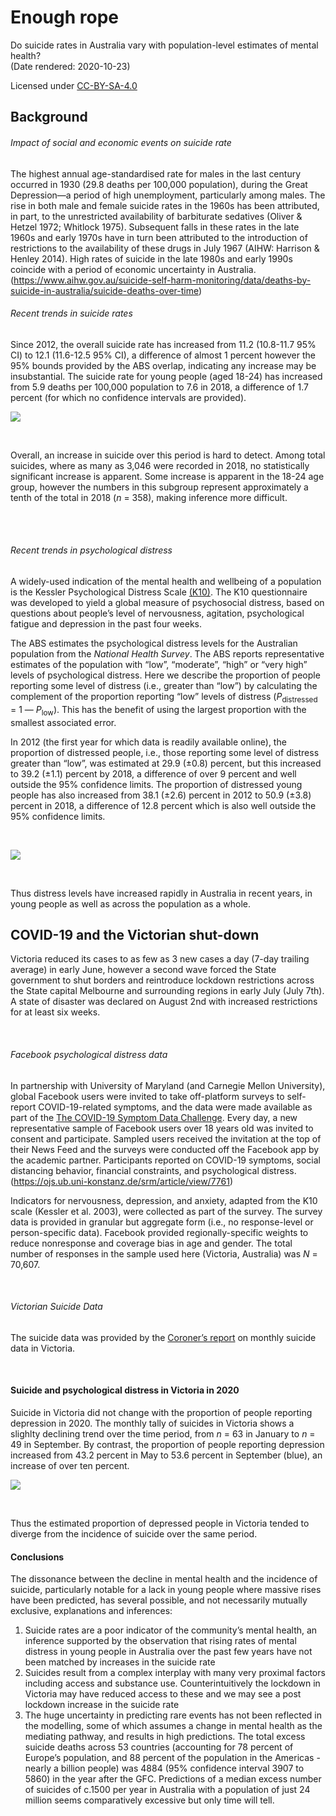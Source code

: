 Enough rope
================

Do suicide rates in Australia vary with population-level estimates of
mental health?  
(Date rendered: 2020-10-23)

Licensed under
[CC-BY-SA-4.0](https://creativecommons.org/licenses/by-sa/4.0/)

## Background

###### Impact of social and economic events on suicide rate

The highest annual age-standardised rate for males in the last century
occurred in 1930 (29.8 deaths per 100,000 population), during the Great
Depression—a period of high unemployment, particularly among males. The
rise in both male and female suicide rates in the 1960s has been
attributed, in part, to the unrestricted availability of barbiturate
sedatives (Oliver & Hetzel 1972; Whitlock 1975). Subsequent falls in
these rates in the late 1960s and early 1970s have in turn been
attributed to the introduction of restrictions to the availability of
these drugs in July 1967 (AIHW: Harrison & Henley 2014). High rates of
suicide in the late 1980s and early 1990s coincide with a period of
economic uncertainty in Australia.
(<https://www.aihw.gov.au/suicide-self-harm-monitoring/data/deaths-by-suicide-in-australia/suicide-deaths-over-time>)

###### Recent trends in suicide rates

Since 2012, the overall suicide rate has increased from 11.2 (10.8-11.7
95% CI) to 12.1 (11.6-12.5 95% CI), a difference of almost 1 percent
however the 95% bounds provided by the ABS overlap, indicating any
increase may be insubstantial. The suicide rate for young people (aged
18-24) has increased from 5.9 deaths per 100,000 population to 7.6 in
2018, a difference of 1.7 percent (for which no confidence intervals are
provided).

![](results/plot_suicides-1.png)<!-- -->

<br>

Overall, an increase in suicide over this period is hard to detect.
Among total suicides, where as many as 3,046 were recorded in 2018, no
statistically significant increase is apparent. Some increase is
apparent in the 18-24 age group, however the numbers in this subgroup
represent approximately a tenth of the total in 2018 (*n* = 358), making
inference more difficult.

<br><br>

###### Recent trends in psychological distress

A widely-used indication of the mental health and wellbeing of a
population is the Kessler Psychological Distress Scale
[(K10)](https://www.amhocn.org/sites/default/files/publication_files/kessler_10_manual.pdf).
The K10 questionnaire was developed to yield a global measure of
psychosocial distress, based on questions about people’s level of
nervousness, agitation, psychological fatigue and depression in the past
four weeks.

The ABS estimates the psychological distress levels for the Australian
population from the *National Health Survey*. The ABS reports
representative estimates of the population with “low”, “moderate”,
“high” or “very high” levels of psychological distress. Here we
describe the proportion of people reporting some level of distress
(i.e., greater than “low”) by calculating the complement of the
proportion reporting “low” levels of distress (*P*<sub>distressed</sub>
= 1 — *P*<sub>low</sub>). This has the benefit of using the largest
proportion with the smallest associated error.

In 2012 (the first year for which data is readily available online), the
proportion of distressed people, i.e., those reporting some level of
distress greater than “low”, was estimated at 29.9 (±0.8) percent, but
this increased to 39.2 (±1.1) percent by 2018, a difference of over 9
percent and well outside the 95% confidence limits. The proportion of
distressed young people has also increased from 38.1 (±2.6) percent in
2012 to 50.9 (±3.8) percent in 2018, a difference of 12.8 percent which
is also well outside the 95% confidence limits.

<br>

![](results/plot_distress-1.png)<!-- -->

<br>

Thus distress levels have increased rapidly in Australia in recent
years, in young people as well as across the population as a whole.

## COVID-19 and the Victorian shut-down

Victoria reduced its cases to as few as 3 new cases a day (7-day
trailing average) in early June, however a second wave forced the State
government to shut borders and reintroduce lockdown restrictions across
the State capital Melbourne and surrounding regions in early July (July
7th). A state of disaster was declared on August 2nd with increased
restrictions for at least six weeks.

<br>

###### Facebook psychological distress data

In partnership with University of Maryland (and Carnegie Mellon
University), global Facebook users were invited to take off-platform
surveys to self-report COVID-19-related symptoms, and the data were made
available as part of the [The COVID-19 Symptom Data
Challenge](https://www.symptomchallenge.org). Every day, a new
representative sample of Facebook users over 18 years old was invited to
consent and participate. Sampled users received the invitation at the
top of their News Feed and the surveys were conducted off the Facebook
app by the academic partner. Participants reported on COVID-19 symptoms,
social distancing behavior, financial constraints, and psychological
distress. (<https://ojs.ub.uni-konstanz.de/srm/article/view/7761>)

Indicators for nervousness, depression, and anxiety, adapted from the
K10 scale (Kessler et al. 2003), were collected as part of the survey.
The survey data is provided in granular but aggregate form (i.e., no
response-level or person-specific data). Facebook provided
regionally-specific weights to reduce nonresponse and coverage bias in
age and gender. The total number of responses in the sample used here
(Victoria, Australia) was *N* = 70,607.

<br>

###### Victorian Suicide Data

The suicide data was provided by the [Coroner’s
report](https://www.coronerscourt.vic.gov.au/sites/default/files/2020-10/Coroners%20Court%20Suicide%20Data%20Report%20-%20Report%202%20-%2005102020.pdf)
on monthly suicide data in Victoria.

<br>

#### Suicide and psychological distress in Victoria in 2020

Suicide in Victoria did not change with the proportion of people
reporting depression in 2020. The monthly tally of suicides in Victoria
shows a slighlty declining trend over the time period, from *n* = 63 in
January to *n* = 49 in September. By contrast, the proportion of people
reporting depression increased from 43.2 percent in May to 53.6 percent
in September (blue), an increase of over ten percent.

![](results/suicide_2-1.png)<!-- -->

<br>

Thus the estimated proportion of depressed people in Victoria tended to
diverge from the incidence of suicide over the same period.

#### Conclusions

The dissonance between the decline in mental health and the incidence of
suicide, particularly notable for a lack in young people where massive
rises have been predicted, has several possible, and not necessarily
mutually exclusive, explanations and inferences:

1.  Suicide rates are a poor indicator of the community’s mental health,
    an inference supported by the observation that rising rates of
    mental distress in young people in Australia over the past few years
    have not been matched by increases in the suicide rate
2.  Suicides result from a complex interplay with many very proximal
    factors including access and substance use. Counterintuitively the
    lockdown in Victoria may have reduced access to these and we may see
    a post lockdown increase in the suicide rate
3.  The huge uncertainty in predicting rare events has not been
    reflected in the modelling, some of which assumes a change in mental
    health as the mediating pathway, and results in high predictions.
    The total excess suicide deaths across 53 countries (accounting for
    78 percent of Europe’s population, and 88 percent of the population
    in the Americas - nearly a billion people) was 4884 (95% confidence
    interval 3907 to 5860) in the year after the GFC. Predictions of a
    median excess number of suicides of c.1500 per year in Australia
    with a population of just 24 million seems comparatively excessive
    but only time will tell.
